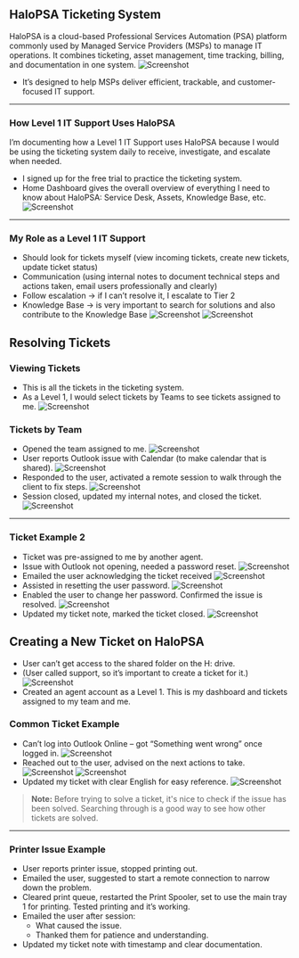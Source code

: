 ## HaloPSA Ticketing System

HaloPSA is a cloud-based Professional Services Automation (PSA) platform commonly used by Managed Service Providers (MSPs) to manage IT operations. It combines ticketing, asset management, time tracking, billing, and documentation in one system.
![Screenshot](images/screenshot386.jpg)
- It’s designed to help MSPs deliver efficient, trackable, and customer-focused IT support.

---
### How Level 1 IT Support Uses HaloPSA

I’m documenting how a Level 1 IT Support uses HaloPSA because I would be using the ticketing system daily to receive, investigate, and escalate when needed.

- I signed up for the free trial to practice the ticketing system.
- Home Dashboard gives the overall overview of everything I need to know about HaloPSA: Service Desk, Assets, Knowledge Base, etc.
![Screenshot](images/screenshot387.jpg)
---
### My Role as a Level 1 IT Support

- Should look for tickets myself (view incoming tickets, create new tickets, update ticket status)
- Communication (using internal notes to document technical steps and actions taken, email users professionally and clearly)
- Follow escalation → if I can’t resolve it, I escalate to Tier 2
- Knowledge Base → is very important to search for solutions and also contribute to the Knowledge Base
![Screenshot](images/screenshot389.jpg)
![Screenshot](images/screenshot388.jpg)
## Resolving Tickets

### Viewing Tickets
- This is all the tickets in the ticketing system.
- As a Level 1, I would select tickets by Teams to see tickets assigned to me.
![Screenshot](images/screenshot390.jpg)
### Tickets by Team
- Opened the team assigned to me.
![Screenshot](images/screenshot391.jpg)
- User reports Outlook issue with Calendar (to make calendar that is shared).
![Screenshot](images/screenshot392.jpg)
- Responded to the user, activated a remote session to walk through the client to fix steps.
![Screenshot](images/screenshot393.jpg)
- Session closed, updated my internal notes, and closed the ticket.
![Screenshot](images/screenshot394.jpg)

---
### Ticket Example 2
- Ticket was pre-assigned to me by another agent.
- Issue with Outlook not opening, needed a password reset.
![Screenshot](images/screenshot395.jpg)
- Emailed the user acknowledging the ticket received
![Screenshot](images/screenshot398.jpg)
- Assisted in resetting the user password.
![Screenshot](images/screenshot396.jpg)
- Enabled the user to change her password. Confirmed the issue is resolved.
![Screenshot](images/screenshot400.jpg)
- Updated my ticket note, marked the ticket closed.
![Screenshot](images/screenshot401.jpg)
## Creating a New Ticket on HaloPSA

- User can’t get access to the shared folder on the H: drive.
- (User called support, so it’s important to create a ticket for it.)
![Screenshot](images/screenshot402.jpg)
- Created an agent account as a Level 1. This is my dashboard and tickets assigned to my team and me.

### Common Ticket Example
- Can’t log into Outlook Online – got “Something went wrong” once logged in.
![Screenshot](images/screenshot403.jpg)
- Reached out to the user, advised on the next actions to take.
![Screenshot](images/screenshot404.jpg)
![Screenshot](images/screenshot405.jpg)
- Updated my ticket with clear English for easy reference.
![Screenshot](images/screenshot406.jpg)
> **Note:** Before trying to solve a ticket, it's nice to check if the issue has been solved. Searching through is a good way to see how other tickets are solved.

---
### Printer Issue Example
- User reports printer issue, stopped printing out.
- Emailed the user, suggested to start a remote connection to narrow down the problem.
- Cleared print queue, restarted the Print Spooler, set to use the main tray 1 for printing. Tested printing and it’s working.
- Emailed the user after session:
  - What caused the issue.
  - Thanked them for patience and understanding.
- Updated my ticket note with timestamp and clear documentation.
